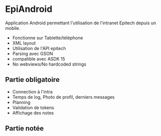 # EpiAndroid
Application Android permettant l'utilisation de l'intranet Epitech depuis un mobile.

-  Fonctionne sur Tablette/téléphone
-  XML layout
-  Utilisation de l'API epitech
-  Parsing avec GSON
-  compatible avec ASDK 15
- No webviews/No hardcoded strings

## Partie obligatoire
- Connection à l'intra
- Temps de log, Photo de profil, derniers messages
- Planning
- Validation de tokens
- Affichage des notes

## Partie notée
